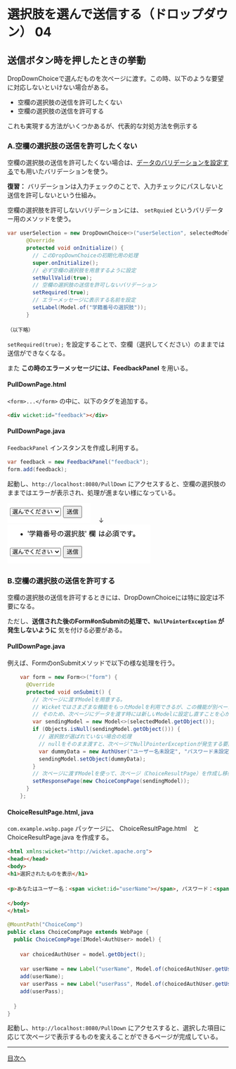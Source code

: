 # 選択肢を選んで送信する（ドロップダウン） 04

## 送信ボタン時を押したときの挙動

DropDownChoiceで選んだものを次ページに渡す。この時、以下のような要望に対応しないといけない場合がある。

- 空欄の選択肢の送信を許可したくない
- 空欄の選択肢の送信を許可する

これも実現する方法がいくつかあるが、代表的な対処方法を例示する

### A.空欄の選択肢の送信を許可したくない

空欄の選択肢の送信を許可したくない場合は、[データのバリデーションを設定する](../D01/01.md)でも用いたバリデーションを使う。

**復習：** バリデーションは入力チェックのことで、入力チェックにパスしないと送信を許可しないという仕組み。

空欄の選択肢を許可しないバリデーションには、 `setRquied` というバリデーター用のメソッドを使う。

```java
var userSelection = new DropDownChoice<>("userSelection", selectedModel, selectionModel, renderer){
      @Override
      protected void onInitialize() {
        // このDropDownChoiceの初期化用の処理
        super.onInitialize();
        // 必ず空欄の選択肢を用意するように設定
        setNullValid(true);
        // 空欄の選択肢の送信を許可しないバリデーション
        setRequired(true);
        // エラーメッセージに表示する名前を設定
        setLabel(Model.of("学籍番号の選択肢"));
      }

（以下略）
```

`setRequired(true);` を設定することで、空欄（選択してください）のままでは送信ができなくなる。

また  **この時のエラーメッセージには、FeedbackPanel** を用いる。

#### PullDownPage.html

`<form>...</form>` の中に、以下のタグを追加する。

```html
<div wicket:id="feedback"></div>
```

#### PullDownPage.java

`FeedbackPanel` インスタンスを作成し利用する。

```java
var feedback = new FeedbackPanel("feedback");
form.add(feedback);
```

起動し、`http://localhost:8080/PullDown` にアクセスすると、空欄の選択肢のままではエラーが表示され、処理が進まない様になっている。

![空欄のまま選択し送信](./fig41.png)
　↓
![エラーメッセージ表示](./fig42.png)


### B.空欄の選択肢の送信を許可する

空欄の選択肢の送信を許可するときには、DropDownChoiceには特に設定は不要になる。

ただし、**送信された後のForm#onSubmitの処理で、`NullPointerException` が発生しないように** 気を付ける必要がある。

#### PullDownPage.java

例えば、FormのonSubmitメソッドで以下の様な処理を行う。

```java
    var form = new Form<>("form") {
      @Override
      protected void onSubmit() {
        // 次ページに渡すModelを用意する。
        // Wicketではさまざまな機能をもったModelを利用できるが、この機能が別ページで想定していない動きをすると動作不良の要因になる場合がある。
        // そのため、次ページにデータを渡す時には新しいModelに設定し直すことを心がけると、バグの防止になる。
        var sendingModel = new Model<>(selectedModel.getObject());
        if (Objects.isNull(sendingModel.getObject())) {
          // 選択肢が選ばれていない場合の処理
          // nullをそのまま渡すと、次ページでNullPointerExceptionが発生する要因になるので、ダミーのデータを渡す。
          var dummyData = new AuthUser("ユーザー名未設定", "パスワード未設定");
          sendingModel.setObject(dummyData);
        }
        // 次ページに渡すModelを使って、次ページ（ChoiceResultPage）を作成し移動する。
        setResponsePage(new ChoiceCompPage(sendingModel));
      }
    };
```

#### ChoiceResultPage.html, java

`com.example.wsbp.page` パッケージに、 ChoiceResultPage.html　と ChoiceResultPage.java を作成する。

```html
<html xmlns:wicket="http://wicket.apache.org">
<head></head>
<body>
<h1>選択されたものを表示</h1>

<p>あなたはユーザー名：<span wicket:id="userName"></span>, パスワード：<span wicket:id="userPass"></span>の選択肢を選びました。</p>

</body>
</html>
```

```java
@MountPath("ChoiceComp")
public class ChoiceCompPage extends WebPage {
  public ChoiceCompPage(IModel<AuthUser> model) {

    var choicedAuthUser = model.getObject();

    var userName = new Label("userName", Model.of(choicedAuthUser.getUserName()));
    add(userName);
    var userPass = new Label("userPass", Model.of(choicedAuthUser.getUserPass()));
    add(userPass);

  }
}
```

起動し、`http://localhost:8080/PullDown` にアクセスすると、選択した項目に応じて次ページで表示するものを変えることができるページが完成している。

----

[目次へ](../../README.md) 